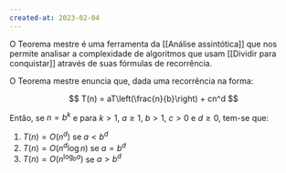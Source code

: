 ```yaml
---
created-at: 2023-02-04
---
```


O Teorema mestre é uma ferramenta da [[Análise assintótica]] que nos permite analisar a complexidade de algoritmos que usam [[Dividir para conquistar]] através de suas fórmulas de recorrência.

O Teorema mestre enuncia que, dada uma recorrência na forma:

$$
T(n) = aT\left(\frac{n}{b}\right) + cn^d
$$

Então, se $n=b^k$ e para $k>1$, $a \geq 1$, $b>1$, $c>0$ e $d \geq 0$, tem-se que:

1. $T(n) = O(n^d)$ se $a<b^d$
2. $T(n) = O(n^d \log{n})$ se $a=b^d$
3. $T(n) = O(n^{\log_b{a}})$ se $a>b^d$
